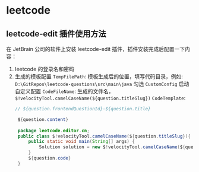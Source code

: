 # leetcode

## leetcode-edit 插件使用方法

在 JetBrain 公司的软件上安装 leetcode-edit 插件，插件安装完成后配置一下内容：

1. leetcode 的登录名和密码
2. 生成的模板配置
   `TempFilePath`: 模板生成后的位置，填写代码目录，例如: `D:\GitRepos\leetcode-questions\src\main\java`
   勾选 `CustomConfig` 启动自定义配置
   `CodeFileName`: 生成的文件名，`$!velocityTool.camelCaseName(${question.titleSlug})`
   `CodeTemplate`: 
   ```java
   // ${question.frontendQuestionId}-${question.title}

    ${question.content}
    
    package leetcode.editor.cn;
    public class $!velocityTool.camelCaseName(${question.titleSlug}){
        public static void main(String[] args) {
            Solution solution = new $!velocityTool.camelCaseName(${question.titleSlug})().new Solution();
        }
        ${question.code}
    }
   ```
